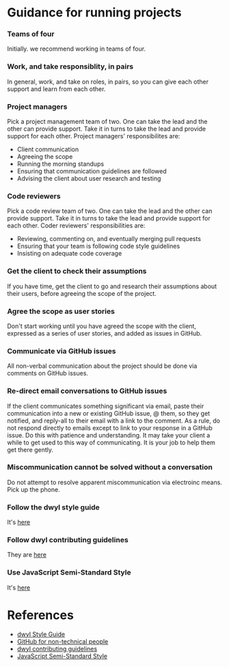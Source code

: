 # Guidance for running projects

### Teams of four
Initially. we recommend working in teams of four.

### Work, and take responsiblity, in pairs
In general, work, and take on roles, in pairs, so you can give each other support and learn from each other. 

### Project managers
Pick a project management team of two. One can take the lead and the other can provide support. Take it in turns to take the lead and provide support for each other. Project managers' responsibilites are:
+ Client communication
+ Agreeing the scope
+ Running the morning standups
+ Ensuring that communication guidelines are followed
+ Advising the client about user research and testing

### Code reviewers
Pick a code review team of two. One can take the lead and the other can provide support. Take it in turns to take the lead and provide support for each other. Coder reviewers' responsibilities are:
+ Reviewing, commenting on, and eventually merging pull requests
+ Ensuring that your team is following code style guidelines
+ Insisting on adequate code coverage

### Get the client to check their assumptions
If you have time, get the client to go and research their assumptions about their users, before agreeing the scope of the project.

### Agree the scope as user stories
Don't start working until you have agreed the scope with the client, expressed as a series of user stories, and added as issues in GitHub.

### Communicate via GitHub issues
All non-verbal communication about the project should be done via comments on GitHub issues.

### Re-direct email conversations to GitHub issues
If the client communicates something significant via email, paste their communication into a new or existing GitHub issue, @ them, so they get notified, and reply-all to their email with a link to the comment. As a rule, do not respond directly to emails except to link to your response in a GitHub issue. Do this with patience and understanding. It may take your client a while to get used to this way of communicating. It is your job to help them get there gently.

### Miscommunication cannot be solved without a conversation
Do not attempt to resolve apparent miscommunication via electroinc means. Pick up the phone.

### Follow the dwyl style guide
It's [here](https://github.com/dwyl/style-guide)

### Follow dwyl contributing guidelines
They are [here](https://github.com/dwyl/contributing)

### Use JavaScript Semi-Standard Style
It's [here](https://github.com/Flet/semistandard)


# References

- [dwyl Style Guide](https://github.com/dwyl/style-guide)
- [GitHub for non-technical people](https://github.com/dwyl/github-reference)
- [dwyl contributing guidelines](https://github.com/dwyl/contributing)
- [JavaScript Semi-Standard Style](https://github.com/Flet/semistandard)

